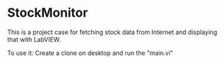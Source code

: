 StockMonitor
============

This is a project case for fetching stock data from Internet and displaying that with LabVIEW.

To use it:
Create a clone on desktop and run the "main.vi"
